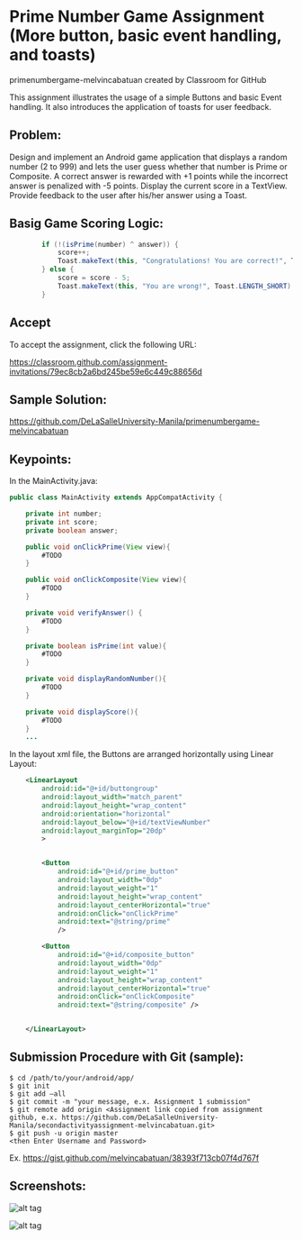 # Prime Number Game Assignment (More button, basic event handling, and toasts)

primenumbergame-melvincabatuan created by Classroom for GitHub

This assignment illustrates the usage of a simple Buttons and basic Event handling. It also introduces the application of toasts for user feedback.

## Problem:

Design and implement an Android game application that displays a random number (2 to 999) and lets the user guess whether that number is Prime or Composite. A correct answer is rewarded with +1 points while the incorrect answer is penalized with -5 points. Display the current score in a TextView. Provide feedback to the user after his/her answer using a Toast. 

## Basig Game Scoring Logic:

```Java
        if (!(isPrime(number) ^ answer)) {
            score++;
            Toast.makeText(this, "Congratulations! You are correct!", Toast.LENGTH_SHORT).show();
        } else {
            score = score - 5;
            Toast.makeText(this, "You are wrong!", Toast.LENGTH_SHORT).show();
        }
```


## Accept

To accept the assignment, click the following URL:

 https://classroom.github.com/assignment-invitations/79ec8cb2a6bd245be59e6c449c88656d  


## Sample Solution:

https://github.com/DeLaSalleUniversity-Manila/primenumbergame-melvincabatuan


## Keypoints:

In the MainActivity.java:

```Java
public class MainActivity extends AppCompatActivity {

    private int number;
    private int score;
    private boolean answer;

    public void onClickPrime(View view){
        #TODO
    }

    public void onClickComposite(View view){
        #TODO
    }

    private void verifyAnswer() {
        #TODO
    }

    private boolean isPrime(int value){
        #TODO
    }

    private void displayRandomNumber(){
        #TODO
    }

    private void displayScore(){
        #TODO
    }
    ...
```


In the layout xml file, the Buttons are arranged horizontally using Linear Layout:
```xml
    <LinearLayout
        android:id="@+id/buttongroup"
        android:layout_width="match_parent"
        android:layout_height="wrap_content"
        android:orientation="horizontal"
        android:layout_below="@+id/textViewNumber"
        android:layout_marginTop="20dp"
        >


        <Button
            android:id="@+id/prime_button"
            android:layout_width="0dp"
            android:layout_weight="1"
            android:layout_height="wrap_content"
            android:layout_centerHorizontal="true"
            android:onClick="onClickPrime"
            android:text="@string/prime"
            />

        <Button
            android:id="@+id/composite_button"
            android:layout_width="0dp"
            android:layout_weight="1"
            android:layout_height="wrap_content"
            android:layout_centerHorizontal="true"
            android:onClick="onClickComposite"
            android:text="@string/composite" />


    </LinearLayout>
```




## Submission Procedure with Git (sample): 

```shell
$ cd /path/to/your/android/app/
$ git init
$ git add –all
$ git commit -m "your message, e.x. Assignment 1 submission"
$ git remote add origin <Assignment link copied from assignment github, e.x. https://github.com/DeLaSalleUniversity-Manila/secondactivityassignment-melvincabatuan.git>
$ git push -u origin master
<then Enter Username and Password>
```

Ex. https://gist.github.com/melvincabatuan/38393f713cb07f4d767f  


## Screenshots:

![alt tag](https://github.com/BananaSpoon/PrimeNumberGame/blob/master/device-2015-10-04-200905.png)

![alt tag](https://github.com/BananaSpoon/PrimeNumberGame/blob/master/device-2015-10-04-200922.png)
